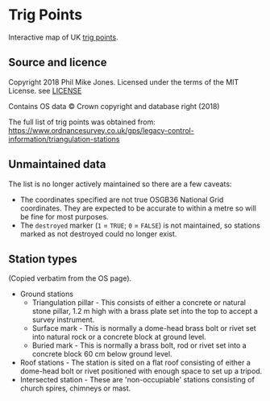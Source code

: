# Trig Points

Interactive map of UK [trig points](https://en.wikipedia.org/wiki/Triangulation_station).


## Source and licence

Copyright 2018 Phil Mike Jones.
Licensed under the terms of the MIT License.
see [LICENSE](LICENSE)

Contains OS data &copy; Crown copyright and database right (2018)

The full list of trig points was obtained from: https://www.ordnancesurvey.co.uk/gps/legacy-control-information/triangulation-stations


## Unmaintained data

The list is no longer actively maintained so there are a few caveats:

- The coordinates specified are not true OSGB36 National Grid coordinates. They are expected to be accurate to within a metre so will be fine for most purposes.
- The `destroyed` marker (`1` = `TRUE`; `0` = `FALSE`) is not maintained, so stations marked as not destroyed could no longer exist.


## Station types

(Copied verbatim from the OS page).

- Ground stations
    - Triangulation pillar - This consists of either a concrete or natural stone pillar, 1.2 m high with a brass plate set into the top to accept a survey instrument. 
    - Surface mark - This is normally a dome-head brass bolt or rivet set into natural rock or a concrete block at ground level.
    - Buried mark - This is normally a brass bolt, rod or rivet set into a concrete block 60 cm below ground level.
- Roof stations - The station is sited on a flat roof consisting of either a dome-head bolt or rivet positioned with enough space to set up a tripod.
- Intersected station - These are 'non-occupiable' stations consisting of church spires, chimneys or mast.
